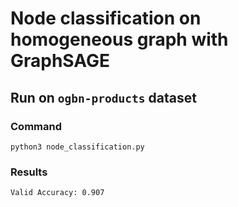 # Node classification on homogeneous graph with GraphSAGE

## Run on `ogbn-products` dataset

### Command
```
python3 node_classification.py
```

### Results
```
Valid Accuracy: 0.907
```